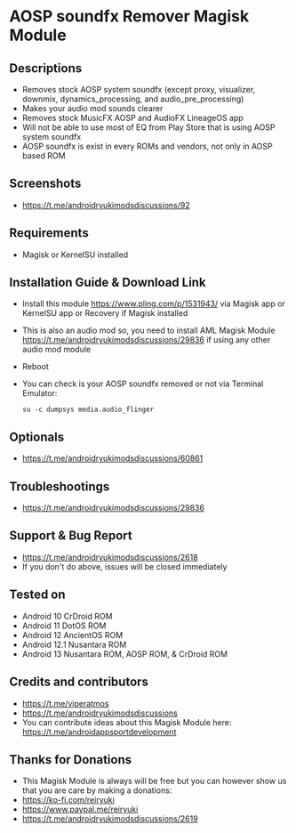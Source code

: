 # AOSP soundfx Remover Magisk Module

## Descriptions
- Removes stock AOSP system soundfx (except proxy, visualizer, downmix, dynamics_processing, and audio_pre_processing)
- Makes your audio mod sounds clearer
- Removes stock MusicFX AOSP and AudioFX LineageOS app
- Will not be able to use most of EQ from Play Store that is using AOSP system soundfx
- AOSP soundfx is exist in every ROMs and vendors, not only in AOSP based ROM

## Screenshots
- https://t.me/androidryukimodsdiscussions/92

## Requirements
- Magisk or KernelSU installed

## Installation Guide & Download Link
- Install this module https://www.pling.com/p/1531943/ via Magisk app or KernelSU app or Recovery if Magisk installed
- This is also an audio mod so, you need to install AML Magisk Module https://t.me/androidryukimodsdiscussions/29836 if using any other audio mod module
- Reboot
- You can check is your AOSP soundfx removed or not via Terminal Emulator:

  `su -c dumpsys media.audio_flinger`


## Optionals
- https://t.me/androidryukimodsdiscussions/60861

## Troubleshootings
- https://t.me/androidryukimodsdiscussions/29836

## Support & Bug Report
- https://t.me/androidryukimodsdiscussions/2618
- If you don't do above, issues will be closed immediately

## Tested on
- Android 10 CrDroid ROM
- Android 11 DotOS ROM
- Android 12 AncientOS ROM
- Android 12.1 Nusantara ROM
- Android 13 Nusantara ROM, AOSP ROM, & CrDroid ROM

## Credits and contributors
- https://t.me/viperatmos
- https://t.me/androidryukimodsdiscussions
- You can contribute ideas about this Magisk Module here: https://t.me/androidappsportdevelopment

## Thanks for Donations
- This Magisk Module is always will be free but you can however show us that you are care by making a donations:
- https://ko-fi.com/reiryuki
- https://www.paypal.me/reiryuki
- https://t.me/androidryukimodsdiscussions/2619


